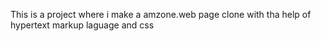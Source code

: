 This is a project  where i make a amzone.web page clone with tha help of hypertext markup laguage and css
